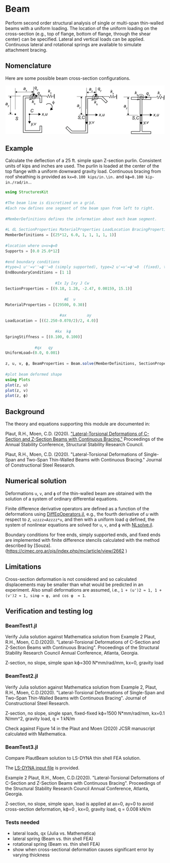 # Beam

Perform second order structural analysis of single or multi-span thin-walled beams with a uniform loading.   The location of the uniform loading on the cross-section (e.g., top of flange, bottom of flange, through the shear center) can be specified.  Lateral and vertical loads can be applied. Continuous lateral and rotational springs are available to simulate attachment bracing.  

## Nomenclature

Here are some possible beam cross-section configurations.

![Package nomenclature](./assets/crosssections.png)

## Example
Calculate the deflection of a 25 ft. simple span Z-section purlin.  Consistent units of kips and inches are used.  The purlin is loaded at the center of the top flange with a uniform downward gravity load. Continuous bracing from roof sheathing is provided as `kx=0.100 kips/in.\in.` and `kϕ=0.100 kip-in./rad/in.`.

```julia
using StructuresKit

#The beam line is discretized on a grid.
#Each row defines one segment of the beam span from left to right.

#MemberDefinitions defines the information about each beam segment.

#L dL SectionProperties MaterialProperties LoadLocation BracingProperties CrossSectionDimensions
MemberDefinitions = [(25*12, 6.0, 1, 1, 1, 1, 1)]

#location where u=v=ϕ=0
Supports = [0.0 25.0*12]

#end boundary conditions
#type=1 u''=v''=ϕ''=0 (simply supported), type=2 u'=v'=ϕ'=0  (fixed), type=3 u''=v''=ϕ''=u'''=v'''=ϕ'''=0 (free end, e.g., a cantilever)
EndBoundaryConditions = [1 1]

                      #Ix Iy Ixy J Cw
SectionProperties = [(9.18, 1.28, -2.47, 0.00159, 15.1)]

                          #E  ν
MaterialProperties = [(29500, 0.30)]

                        #ax         ay
LoadLocation = [((2.250-0.070/2)/2, 4.0)]

                      #kx  kϕ  
SpringStiffness = [(0.100, 0.100)]

             #qx   qy
UniformLoad=(0.0, 0.001)

z, u, v, ϕ, BeamProperties = Beam.solve(MemberDefinitions, SectionProperties, MaterialProperties, LoadLocation, SpringStiffness, EndBoundaryConditions, Supports, UniformLoad)

#plot beam deformed shape
using Plots
plot(z, u)
plot(z, v)
plot(z, ϕ)

```
## Background
The theory and equations supporting this module are documented in:

 Plaut, R.H., Moen, C.D. (2020). ["Lateral-Torsional Deformations of C-Section and Z-Section Beams with Continuous Bracing."](https://cloud.aisc.org/SSRC/2020.html?_zs=X87We1&_zl=EMjo6)   Proceedings of the Annual Stability Conference, Structural Stability Research Council.

  Plaut, R.H., Moen, C.D. (2020). "Lateral-Torsional Deformations of Single-Span and Two-Span Thin-Walled Beams with Continuous Bracing." Journal of Constructional Steel Research.

## Numerical solution
Deformations `u`, `v`, and `ϕ` of the thin-walled beam are obtained with the solution of a system of ordinary differential equations.

Finite difference derivative operators are defined as a function of the deformations using [DiffEqOperators.jl](https://github.com/SciML/DiffEqOperators.jl), e.g., the fourth derivative of *u* with respect to *z*, `uzzzz=Azzzz*u`, and then with a uniform load *q* defined, the system of nonlinear equations are solved for `u`, `v`, and `ϕ` with [NLsolve.jl](https://github.com/JuliaNLSolvers/NLsolve.jl).

Boundary conditions for free ends, simply supported ends, and fixed ends are implemented with finite difference stencils calculated with the method described by [Souza].(https://cimec.org.ar/ojs/index.php/mc/article/view/2662 )

## Limitations
Cross-section deformation is not considered and so calculated displacements may be smaller than what would be predicted in an experiment.   Also small deformations are assumed, i.e., `1 + (u')2 ≈ 1, 1 + (v')2 ≈ 1, sinφ ≈ φ, and cos φ  ≈ 1`.

## Verification and testing log

### BeamTest1.jl
Verify Julia solution against Mathematica solution from Example 2 Plaut, R.H., Moen, C.D.(2020). "Lateral-Torsional Deformations of C-Section and Z-Section Beams with Continuous Bracing".  Proceedings of the Structural Stability Research Council Annual Conference, Atlanta, Georgia.

Z-section, no slope, simple span
kϕ=300 N*mm/rad/mm, kx=0, gravity load

### BeamTest2.jl
Verify Julia solution against Mathematica solution from
Example 2, Plaut, R.H., Moen, C.D.(2020). "Lateral-Torsional Deformations of Single-Span and Two-Span Thin-Walled Beams with Continuous Bracing". Journal of Constructional Steel Research.

Z-section, no slope, single span, fixed-fixed
kϕ=1500 N*mm/rad/mm, kx=0.1 N/mm^2, gravity load, q = 1 kN/m

Check against Figure 14 in the Plaut and Moen (2020) JCSR manuscript calculated with Mathematica.

### BeamTest3.jl
Compare PlautBeam solution to LS-DYNA thin shell FEA solution.

The [LS-DYNA input file](https://github.com/runtosolve/StructuresKit.jl/tree/master/docs/assets/test_files/Beam/BeamTest3/SSRCExample2r6.k) is provided.

Example 2 Plaut, R.H., Moen, C.D.(2020). "Lateral-Torsional Deformations of C-Section and Z-Section Beams with Continuous Bracing".  Proceedings of the Structural Stability Research Council Annual Conference, Atlanta, Georgia.

Z-section, no slope, simple span, load is applied at ax=0, ay=0 to avoid cross-section deformation, kϕ=0 , kx=0, gravity load, q = 0.008 kN/m


### Tests needed
* lateral loads, qx (Julia vs. Mathematica)
* lateral spring (Beam vs. thin shell FEA)
* rotational spring (Beam vs. thin shell FEA)
* show when cross-sectional deformation causes significant error by varying thickness
